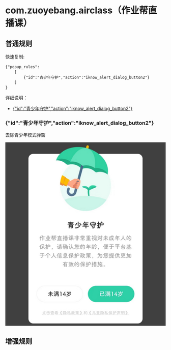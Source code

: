 # com.zuoyebang.airclass（作业帮直播课）

## 普通规则

快速复制:
```
{"popup_rules":
    [
        {"id":"青少年守护","action":"iknow_alert_dialog_button2"}
    ]
}
```
详细说明：
- [{"id":"青少年守护","action":"iknow_alert_dialog_button2"}](#id青少年守护actioniknow_alert_dialog_button2)

### {"id":"青少年守护","action":"iknow_alert_dialog_button2"}
去除青少年模式弹窗

![](./assets/青少年模式弹窗.jpg)

## 增强规则
